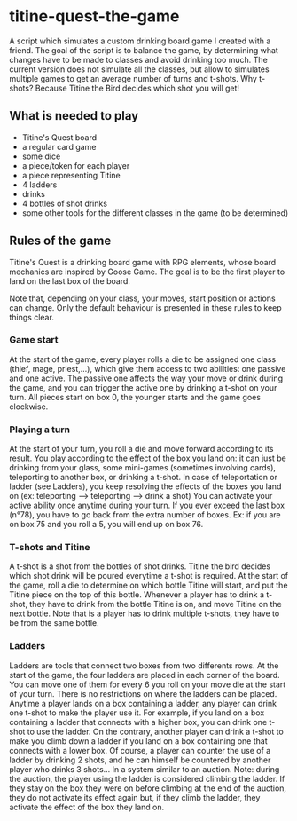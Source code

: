 # titine-quest-the-game
A script which simulates a custom drinking board game I created with a friend.
The goal of the script is to balance the game, by determining what changes have to be made to classes and avoid drinking too much.
The current version does not simulate all the classes, but allow to simulates multiple games to get an average number of turns and t-shots.
Why t-shots? Because Titine the Bird decides which shot you will get!

## What is needed to play
- Titine's Quest board
- a regular card game
- some dice
- a piece/token for each player
- a piece representing Titine
- 4 ladders
- drinks
- 4 bottles of shot drinks
- some other tools for the different classes in the game (to be determined)

## Rules of the game
Titine's Quest is a drinking board game with RPG elements, whose board mechanics are inspired by Goose Game.
The goal is to be the first player to land on the last box of the board.

Note that, depending on your class, your moves, start position or actions can change. Only the default behaviour is presented in these rules to keep things clear.

### Game start
At the start of the game, every player rolls a die to be assigned one class (thief, mage, priest,...), which give them access to two abilities: one passive and one active.
The passive one affects the way your move or drink during the game, and you can trigger the active one by drinking a t-shot on your turn.
All pieces start on box 0, the younger starts and the game goes clockwise.

### Playing a turn
At the start of your turn, you roll a die and move forward according to its result.
You play according to the effect of the box you land on: it can just be drinking from your glass, some mini-games (sometimes involving cards), teleporting to another box, or drinking a t-shot.
In case of teleportation or ladder (see Ladders), you keep resolving the effects of the boxes you land on (ex: teleporting --> teleporting --> drink a shot)
You can activate your active ability once anytime during your turn.
If you ever exceed the last box (n°78), you have to go back from the extra number of boxes. Ex: if you are on box 75 and you roll a 5, you will end up on box 76.

### T-shots and Titine
A t-shot is a shot from the bottles of shot drinks. Titine the bird decides which shot drink will be poured everytime a t-shot is required.
At the start of the game, roll a die to determine on which bottle Titine will start, and put the Titine piece on the top of this bottle.
Whenever a player has to drink a t-shot, they have to drink from the bottle Titine is on, and move Titine on the next bottle.
Note that is a player has to drink multiple t-shots, they have to be from the same bottle.

### Ladders
Ladders are tools that connect two boxes from two differents rows.
At the start of the game, the four ladders are placed in each corner of the board.
You can move one of them for every 6 you roll on your move die at the start of your turn. There is no restrictions on where the ladders can be placed.
Anytime a player lands on a box containing a ladder, any player can drink one t-shot to make the player use it.
For example, if you land on a box containing a ladder that connects with a higher box, you can drink one t-shot to use the ladder.
On the contrary, another player can drink a t-shot to make you climb down a ladder if you land on a box containing one that connects with a lower box.
Of course, a player can counter the use of a ladder by drinking 2 shots, and he can himself be countered by another player who drinks 3 shots... In a system similar to an auction.
Note: during the auction, the player using the ladder is considered climbing the ladder. If they stay on the box they were on before climbing at the end of the auction, they do not activate its effect again but, if they climb the ladder, they activate the effect of the box they land on.
